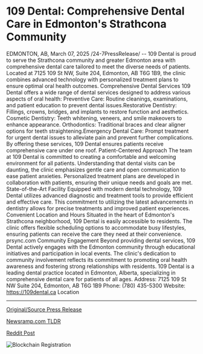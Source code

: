 # 109 Dental: Comprehensive Dental Care in Edmonton's Strathcona Community

EDMONTON, AB, March 07, 2025 /24-7PressRelease/ -- 109 Dental is proud to serve the Strathcona community and greater Edmonton area with comprehensive dental care tailored to meet the diverse needs of patients. Located at 7125 109 St NW, Suite 204, Edmonton, AB T6G 1B9, the clinic combines advanced technology with personalized treatment plans to ensure optimal oral health outcomes.​  Comprehensive Dental Services  109 Dental offers a wide range of dental services designed to address various aspects of oral health:​  Preventive Care: Routine cleanings, examinations, and patient education to prevent dental issues.​  Restorative Dentistry: Fillings, crowns, bridges, and implants to restore function and aesthetics.​  Cosmetic Dentistry: Teeth whitening, veneers, and smile makeovers to enhance appearance.​  Orthodontics: Traditional braces and clear aligner options for teeth straightening.​  Emergency Dental Care: Prompt treatment for urgent dental issues to alleviate pain and prevent further complications.​  By offering these services, 109 Dental ensures patients receive comprehensive care under one roof.​  Patient-Centered Approach  The team at 109 Dental is committed to creating a comfortable and welcoming environment for all patients. Understanding that dental visits can be daunting, the clinic emphasizes gentle care and open communication to ease patient anxieties. Personalized treatment plans are developed in collaboration with patients, ensuring their unique needs and goals are met.​  State-of-the-Art Facility  Equipped with modern dental technology, 109 Dental utilizes advanced diagnostic and treatment tools to provide efficient and effective care. This commitment to utilizing the latest advancements in dentistry allows for precise treatments and improved patient experiences.​  Convenient Location and Hours  Situated in the heart of Edmonton's Strathcona neighborhood, 109 Dental is easily accessible to residents. The clinic offers flexible scheduling options to accommodate busy lifestyles, ensuring patients can receive the care they need at their convenience.​ prsync.com  Community Engagement  Beyond providing dental services, 109 Dental actively engages with the Edmonton community through educational initiatives and participation in local events. The clinic's dedication to community involvement reflects its commitment to promoting oral health awareness and fostering strong relationships with residents.  109 Dental is a leading dental practice located in Edmonton, Alberta, specializing in comprehensive dental care for patients of all ages.   Address: 7125 109 St NW Suite 204, Edmonton, AB T6G 1B9 Phone: (780) 435-5300 Website: https://109dental.ca Location 

---

[Original/Source Press Release](https://www.24-7pressrelease.com/press-release/520380/109-dental-comprehensive-dental-care-in-edmontons-strathcona-community)
                    

[Newsramp.com TLDR](https://newsramp.com/curated-news/109-dental-in-edmonton-ab-offers-comprehensive-dental-care-to-strathcona-community/f6e1ff4984378e9b2fe81e71ec2f62d1) 

 



[Reddit Post](https://www.reddit.com/r/HealthCareNewsInfo/comments/1j5j139/109_dental_in_edmonton_ab_offers_comprehensive/) 



![Blockchain Registration](https://cdn.newsramp.app/24-7PressRelease/qrcode/253/7/tile2xoS.webp)